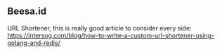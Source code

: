 ## Beesa.id

URL Shortener, this is really good article to consider every side: https://intersog.com/blog/how-to-write-a-custom-url-shortener-using-golang-and-redis/